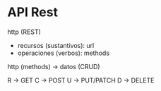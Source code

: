 # API Rest

http (REST)

- recursos (sustantivos): url
- operaciones (verbos): methods

http (methods) -> datos (CRUD)

R -> GET
C -> POST
U -> PUT/PATCH
D -> DELETE
